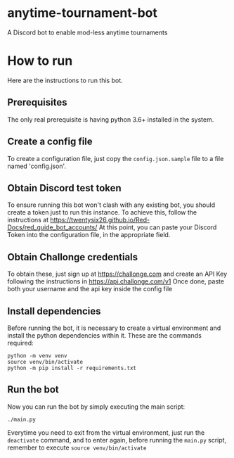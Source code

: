 # anytime-tournament-bot

A Discord bot to enable mod-less anytime tournaments

# How to run
Here are the instructions to run this bot.

## Prerequisites
The only real prerequisite is having python 3.6+ installed in the system.

## Create a config file
To create a configuration file, just copy the `config.json.sample` file to a file
named 'config.json'.

## Obtain Discord test token
To ensure running this bot won't clash with any existing bot, you should create
a token just to run this instance. To achieve this, follow the instructions at
https://twentysix26.github.io/Red-Docs/red_guide_bot_accounts/
At this point, you can paste your Discord Token into the configuration file, in
the appropriate field.

## Obtain Challonge credentials
To obtain these, just sign up at https://challonge.com and create an API Key following
the instructions in https://api.challonge.com/v1
Once done, paste both your username and the api key inside the config file

## Install dependencies
Before running the bot, it is necessary to create a virtual environment and install
the python dependencies within it. These are the commands required:
```
python -m venv venv
source venv/bin/activate
python -m pip install -r requirements.txt
```

## Run the bot
Now you can run the bot by simply executing the main script:
```
./main.py
```
Everytime you need to exit from the virtual environment, just run the `deactivate`
command, and to enter again, before running the `main.py` script, remember to execute
`source venv/bin/activate`
